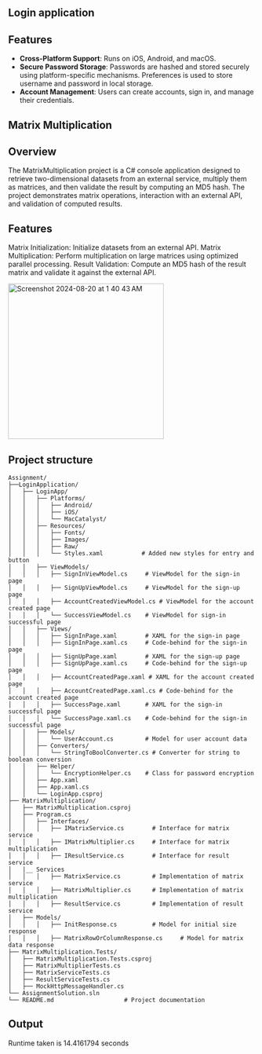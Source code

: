 ## Login application

## Features

- **Cross-Platform Support**: Runs on iOS, Android, and macOS.
- **Secure Password Storage**: Passwords are hashed and stored securely using platform-specific mechanisms. Preferences is used to store username and password in local storage.
- **Account Management**: Users can create accounts, sign in, and manage their credentials.

## Matrix Multiplication

## Overview
The MatrixMultiplication project is a C# console application designed to retrieve two-dimensional datasets from an external service, multiply them as matrices, and then validate the result by computing an MD5 hash. The project demonstrates matrix operations, interaction with an external API, and validation of computed results.

## Features
Matrix Initialization: Initialize datasets from an external API.
Matrix Multiplication: Perform multiplication on large matrices using optimized parallel processing.
Result Validation: Compute an MD5 hash of the result matrix and validate it against the external API.


<img width="317" alt="Screenshot 2024-08-20 at 1 40 43 AM" src="https://github.com/user-attachments/assets/9a9c014c-2e72-400f-b3f5-3c9dccfff092">

## Project structure
```plaintext
Assignment/
├──LoginApplication/
│   ├── LoginApp/
│   │   ├── Platforms/
│   │   │   ├── Android/
│   │   │   ├── iOS/
│   │   │   └── MacCatalyst/
│   │   ├── Resources/
│   │   │   ├── Fonts/
│   │   │   ├── Images/
│   │   │   ├── Raw/
│   │   │   └── Styles.xaml           # Added new styles for entry and button
│   │   ├── ViewModels/
│   │   │   ├── SignInViewModel.cs     # ViewModel for the sign-in page
│   │   │   ├── SignUpViewModel.cs     # ViewModel for the sign-up page
│   │   │   ├── AccountCreatedViewModel.cs # ViewModel for the account created page
│   │   │   └── SuccessViewModel.cs    # ViewModel for sign-in successful page
│   │   ├── Views/
│   │   │   ├── SignInPage.xaml        # XAML for the sign-in page
│   │   │   ├── SignInPage.xaml.cs     # Code-behind for the sign-in page
│   │   │   ├── SignUpPage.xaml        # XAML for the sign-up page
│   │   │   ├── SignUpPage.xaml.cs     # Code-behind for the sign-up page
│   │   │   ├── AccountCreatedPage.xaml # XAML for the account created page
│   │   │   ├── AccountCreatedPage.xaml.cs # Code-behind for the account created page
│   │   │   ├── SuccessPage.xaml       # XAML for the sign-in successful page
│   │   │   └── SuccessPage.xaml.cs    # Code-behind for the sign-in successful page
│   │   ├── Models/
│   │   │   └── UserAccount.cs         # Model for user account data
│   │   ├── Converters/
│   │   │   └── StringToBoolConverter.cs # Converter for string to boolean conversion
│   │   ├── Helper/
│   │   │   └── EncryptionHelper.cs    # Class for password encryption
│   │   ├── App.xaml
│   │   ├── App.xaml.cs
│   │   └── LoginApp.csproj
├── MatrixMultiplication/
│   ├── MatrixMultiplication.csproj  
│   ├── Program.cs                   
│   │   ├── Interfaces/
│   │   │   ├── IMatrixService.cs        # Interface for matrix service
│   │   │   ├── IMatrixMultiplier.cs     # Interface for matrix multiplication
│   │   │   ├── IResultService.cs        # Interface for result service
│   |__ Services
│   │   │   ├── MatrixService.cs         # Implementation of matrix service
│   │   │   ├── MatrixMultiplier.cs      # Implementation of matrix multiplication
│   │   │   ├── ResultService.cs         # Implementation of result service
│   ├── Models/
│   │   │   ├── InitResponse.cs          # Model for initial size response
│   │   │   ├── MatrixRowOrColumnResponse.cs     # Model for matrix data response
├── MatrixMultiplication.Tests/
│   ├── MatrixMultiplication.Tests.csproj
│   ├── MatrixMultiplierTests.cs
│   ├── MatrixServiceTests.cs
│   ├── ResultServiceTests.cs
│   ├── MockHttpMessageHandler.cs
└── AssignmentSolution.sln
└── README.md                    # Project documentation
```

## Output
Runtime taken is 14.4161794 seconds
